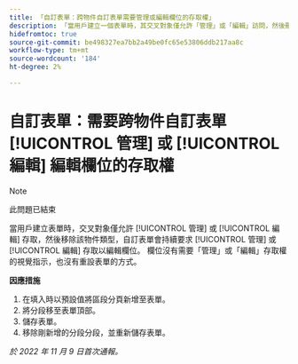 ```yaml
---
title: 「自訂表單：跨物件自訂表單需要管理或編輯欄位的存取權」
description: 「當用戶建立一個表單時，其交叉對象僅允許「管理」或「編輯」訪問，然後刪除該對象類型時，自定義表單將繼續需要「管理」或「編輯」訪問權來編輯欄位。 沒有可視指示欄位需要「管理」或「編輯」存取權，也沒有重設表單的方式。」
hidefromtoc: true
source-git-commit: be498327ea7bb2a49be0fc65e53806ddb217aa8c
workflow-type: tm+mt
source-wordcount: '184'
ht-degree: 2%

---
```



# 自訂表單：需要跨物件自訂表單 [!UICONTROL 管理] 或 [!UICONTROL 編輯] 編輯欄位的存取權

>[!NOTE]
>
>此問題已結束

當用戶建立表單時，交叉對象僅允許 [!UICONTROL 管理] 或 [!UICONTROL 編輯] 存取，然後移除該物件類型，自訂表單會持續要求 [!UICONTROL 管理] 或 [!UICONTROL 編輯] 存取以編輯欄位。 欄位沒有需要「管理」或「編輯」存取權的視覺指示，也沒有重設表單的方式。

**因應措施**

1. 在填入時以預設值將區段分頁新增至表單。
2. 將分段移至表單頂部。
3. 儲存表單。
4. 移除剛新增的分段分段，並重新儲存表單。

_於 2022 年 11 月 9 日首次通報。_

